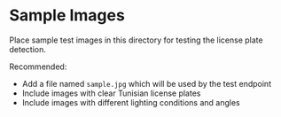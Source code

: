 # Sample Images

Place sample test images in this directory for testing the license plate detection.

Recommended:
- Add a file named `sample.jpg` which will be used by the test endpoint
- Include images with clear Tunisian license plates
- Include images with different lighting conditions and angles
